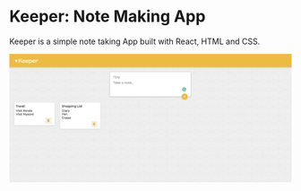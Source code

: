 # Keeper: Note Making App

Keeper is a simple note taking App built with React, HTML and CSS.

![Alt text](/public/keeper.png?raw=true "keeper")
